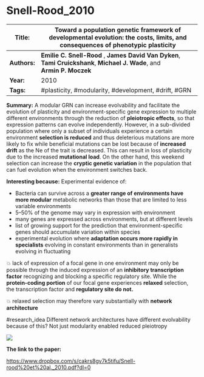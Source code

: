 # Snell-Rood_2010

| **Title:**   | **Toward a population genetic framework of developmental evolution: the costs, limits, and consequences of phenotypic plasticity** |
| ------------ | ---------------------------------------------------------------------------------------------------------------------------------- |
| **Authors:** | **Emilie C. Snell-Rood** , **James David Van Dyken**, **Tami Cruickshank**, **Michael J. Wade**, and<br>**Armin P. Moczek**        |
| **Year:**    | 2010                                                                                                                               |
| **Tags:**    | #plasticity, #modularity, #development, #drift, #GRN                                                                               |


**Summary:**
A modular GRN can increase evolvability and facilitate the evolution of plasticity and environment-specific gene expression to multiple different environments through the reduction of **pleiotropic effects**, so that expression patterns can evolve independently. However, in a sub-divided population where only a subset of individuals experience a certain environment **selection is reduced** and thus deleterious mutations are more likely to fix while beneficial mutations can be lost because of **increased drift** as the Ne of the trait is decreased. This can result in loss of plasticity due to the increased **mutational load**. On the other hand, this weekend selection can increase the **cryptic genetic variation** in the population that can fuel evolution when the environment switches back. 

**Interesting because:**
Experimental evidence of:

- Bacteria can survive across a **greater range of environments have more modular** metabolic networks than those that are limited to less variable environments 
- 5–50% of the genome may vary in expression with environment
- many genes are expressed across environments, but at different levels
- list of growing support for the prediction that environment-specific genes should accumulate variation within species
- experimental evolution where **adaptation occurs more rapidly in specialists** evolving in constant environments than in generalists evolving in fluctuating

💥 
lack of expression of a focal gene in one environment may only be possible through the induced expression of an **inhibitory transcription factor** recognizing and blocking a specific regulatory site. While the **protein-coding portion** of our focal gene experiences **relaxed** selection, the transcription factor and **regulatory site do not.**

💥
relaxed selection may therefore vary substantially with **network architecture**

#research_idea
Different network architectures have different evolvability because of this? Not just modularity enabled reduced pleiotropy




![](https://paper-attachments.dropbox.com/s_83D6EE6033C5BE25939BEE0E370DABC74EF573F48E65A5A300F1765F2280C35B_1599079680123_image.png)




**The link to the paper:**


https://www.dropbox.com/s/cakrs8gv7k5tifu/Snell-rood%20et%20al._2010.pdf?dl=0


